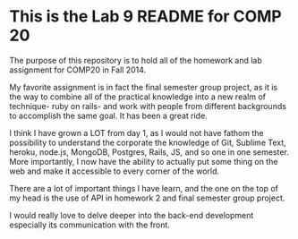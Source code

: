 This is the Lab 9 README for COMP 20
====================================
The purpose of this repository is to hold all of the homework and lab assignment for COMP20 in Fall 2014.

My favorite assignment is in fact the final semester group project, as it is the way to combine all of the practical knowledge into a new realm of technique- ruby on rails- and work with people from different backgrounds to accomplish the same goal. It has been a great ride.

I think I have grown a LOT from day 1, as I would not have fathom the possibility to understand the corporate the knowledge of Git, Sublime Text, heroku, node.js, MongoDB, Postgres, Rails, JS, and so one in one semester. More importantly, I now have the ability to actually put some thing on the web and make it accessible to every corner of the world.

There are a lot of important things I have learn, and the one on the top of my head is the use of API in homework 2 and final semester group project.

I would really love to delve deeper into the back-end development especially its communication with the front.